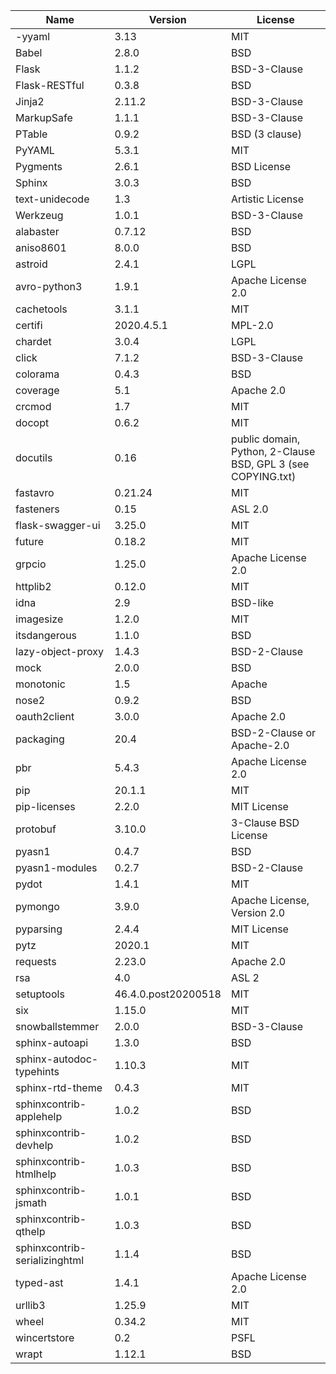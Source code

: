 | Name                          | Version             | License                                                      |
|-------------------------------|---------------------|--------------------------------------------------------------|
| -yyaml                        | 3.13                | MIT                                                          |
| Babel                         | 2.8.0               | BSD                                                          |
| Flask                         | 1.1.2               | BSD-3-Clause                                                 |
| Flask-RESTful                 | 0.3.8               | BSD                                                          |
| Jinja2                        | 2.11.2              | BSD-3-Clause                                                 |
| MarkupSafe                    | 1.1.1               | BSD-3-Clause                                                 |
| PTable                        | 0.9.2               | BSD (3 clause)                                               |
| PyYAML                        | 5.3.1               | MIT                                                          |
| Pygments                      | 2.6.1               | BSD License                                                  |
| Sphinx                        | 3.0.3               | BSD                                                          |
| text-unidecode                | 1.3                 | Artistic License                                             |
| Werkzeug                      | 1.0.1               | BSD-3-Clause                                                 |
| alabaster                     | 0.7.12              | BSD                                                      |
| aniso8601                     | 8.0.0               | BSD                                                      |
| astroid                       | 2.4.1               | LGPL                                                         |
| avro-python3                  | 1.9.1               | Apache License 2.0                                           |
| cachetools                    | 3.1.1               | MIT                                                          |
| certifi                       | 2020.4.5.1          | MPL-2.0                                                      |
| chardet                       | 3.0.4               | LGPL                                                         |
| click                         | 7.1.2               | BSD-3-Clause                                                 |
| colorama                      | 0.4.3               | BSD                                                          |
| coverage                      | 5.1                 | Apache 2.0                                                   |
| crcmod                        | 1.7                 | MIT                                                          |
| docopt                        | 0.6.2               | MIT                                                          |
| docutils                      | 0.16                | public domain, Python, 2-Clause BSD, GPL 3 (see COPYING.txt) |
| fastavro                      | 0.21.24             | MIT                                                          |
| fasteners                     | 0.15                | ASL 2.0                                                      |
| flask-swagger-ui              | 3.25.0              | MIT                                                          |
| future                        | 0.18.2              | MIT                                                          |
| grpcio                        | 1.25.0              | Apache License 2.0                                           |
| httplib2                      | 0.12.0              | MIT                                                          |
| idna                          | 2.9                 | BSD-like                                                     |
| imagesize                     | 1.2.0               | MIT                                                          |
| itsdangerous                  | 1.1.0               | BSD                                                          |
| lazy-object-proxy             | 1.4.3               | BSD-2-Clause                                                 |
| mock                          | 2.0.0               | BSD                                                      |
| monotonic                     | 1.5                 | Apache                                                       |
| nose2                         | 0.9.2               | BSD                                                      |
| oauth2client                  | 3.0.0               | Apache 2.0                                                   |
| packaging                     | 20.4                | BSD-2-Clause or Apache-2.0                                   |
| pbr                           | 5.4.3               | Apache License 2.0                                                      |
| pip                           | 20.1.1              | MIT                                                          |
| pip-licenses                  | 2.2.0               | MIT License                                                  |
| protobuf                      | 3.10.0              | 3-Clause BSD License                                         |
| pyasn1                        | 0.4.7               | BSD                                                          |
| pyasn1-modules                | 0.2.7               | BSD-2-Clause                                                 |
| pydot                         | 1.4.1               | MIT                                                          |
| pymongo                       | 3.9.0               | Apache License, Version 2.0                                  |
| pyparsing                     | 2.4.4               | MIT License                                                  |
| pytz                          | 2020.1              | MIT                                                          |
| requests                      | 2.23.0              | Apache 2.0                                                   |
| rsa                           | 4.0                 | ASL 2                                                        |
| setuptools                    | 46.4.0.post20200518 | MIT                                                      |
| six                           | 1.15.0              | MIT                                                          |
| snowballstemmer               | 2.0.0               | BSD-3-Clause                                                 |
| sphinx-autoapi                | 1.3.0               | BSD                                                          |
| sphinx-autodoc-typehints      | 1.10.3              | MIT                                                          |
| sphinx-rtd-theme              | 0.4.3               | MIT                                                          |
| sphinxcontrib-applehelp       | 1.0.2               | BSD                                                          |
| sphinxcontrib-devhelp         | 1.0.2               | BSD                                                          |
| sphinxcontrib-htmlhelp        | 1.0.3               | BSD                                                          |
| sphinxcontrib-jsmath          | 1.0.1               | BSD                                                          |
| sphinxcontrib-qthelp          | 1.0.3               | BSD                                                          |
| sphinxcontrib-serializinghtml | 1.1.4               | BSD                                                          |
| typed-ast                     | 1.4.1               | Apache License 2.0                                           |
| urllib3                       | 1.25.9              | MIT                                                          |
| wheel                         | 0.34.2              | MIT                                                          |
| wincertstore                  | 0.2                 | PSFL                                                         |
| wrapt                         | 1.12.1              | BSD                                                          |
